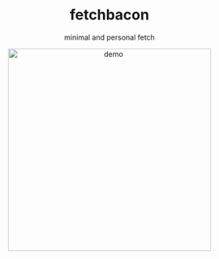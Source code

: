 <h1 align="center">fetchbacon</h1>
<p align="center">
minimal and personal fetch
</p>
<p align="center">
    <img width="400" src="https://github.com/x86y/fetchbacon/blob/main/static/demo.png" alt="demo"/>
</p>

